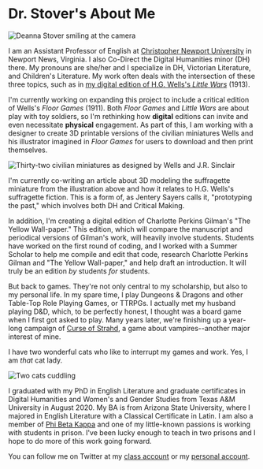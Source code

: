 # Dr. Stover's About Me

![Deanna Stover smiling at the camera](https://deanna-stover.github.io/deanna-stover/images/Profile.jpg)

I am an Assistant Professor of English at [Christopher Newport University](https://cnu.edu/people/deannastover/) in Newport News, Virginia. I also Co-Direct the Digital Humanities minor (DH) there. My pronouns are she/her and I specialize in DH, Victorian Literature, and Children's Literature. My work often deals with the intersection of these three topics, such as in [my digital edition of H.G. Wells's *Little Wars*](https://scholarlyediting.org/2017/editions/littlewars/intro.html) (1913).

I'm currently working on expanding this project to include a critical edition of Wells's *Floor Games* (1911). Both *Floor Games* and *Little Wars* are about play with toy soldiers, so I'm rethinking how **digital** editions can invite and even necessitate **physical** engagement. As part of this, I am working with a designer to create 3D printable versions of the civilian miniatures Wells and his illustrator imagined in *Floor Games* for users to download and then print themselves.

![Thirty-two civilian miniatures as designed by Wells and J.R. Sinclair](https://deanna-stover.github.io/deanna-stover/images/Suggestions.gif)

I'm currently co-writing an article about 3D modeling the suffragette miniature from the illustration above and how it relates to H.G. Wells's suffragette fiction. This is a form of, as Jentery Sayers calls it, "prototyping the past," which involves both DH and Critical Making.

In addition, I'm creating a digital edition of Charlotte Perkins Gilman's "The Yellow Wall-paper." This edition, which will compare the manuscript and periodical versions of Gilman's work, will heavily involve students. Students have worked on the first round of coding, and I worked with a Summer Scholar to help me compile and edit that code, research Charlotte Perkins Gilman and "The Yellow Wall-paper," and help draft an introduction. It will truly be an edition *by* students *for* students.

But back to games. They're not only central to my scholarship, but also to my personal life. In my spare time, I play Dungeons & Dragons and other Table-Top Role Playing Games, or TTRPGs. I actually met my husband playing D&D, which, to be perfectly honest, I thought was a board game when I first got asked to play. Many years later, we're finishing up a year-long campaign of [Curse of Strahd](https://dnd.wizards.com/products/tabletop-games/rpg-products/curse-strahd), a game about vampires--another major interest of mine.

I have two wonderful cats who like to interrupt my games and work. Yes, I am *that* cat lady. 

![Two cats cuddling](https://deanna-stover.github.io/deanna-stover/images/TurksandCaicos.jpg)

I graduated with my PhD in English Literature and graduate certificates in Digital Humanities and Women's and Gender Studies from Texas A&M University in August 2020. My BA is from Arizona State University, where I majored in English Literature with a Classical Certificate in Latin. I am also a member of [Phi Beta Kappa](https://www.pbk.org/) and one of my little-known passions is working with students in prison. I've been lucky enough to teach in two prisons and I hope to do more of this work going forward.

You can follow me on Twitter at my [class account](https://twitter.com/dr_stover) or my [personal account](https://twitter.com/deannaMFstover).
